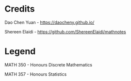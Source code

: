 # Credits

Dao Chen Yuan - https://daocheny.github.io/

Shereen Elaidi - https://github.com/ShereenElaidi/mathnotes

# Legend

MATH 350 - Honours Discrete Mathematics

MATH 357 - Honours Statistics

